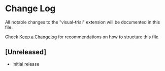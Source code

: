 # Change Log
All notable changes to the "visual-trial" extension will be documented in this file.

Check [Keep a Changelog](http://keepachangelog.com/) for recommendations on how to structure this file.

## [Unreleased]
- Initial release